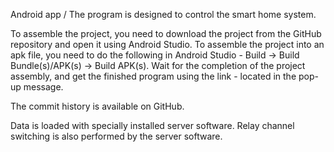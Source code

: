 Android app / The program is designed to control the smart home system.

To assemble the project, you need to download the project from the GitHub repository and open it using Android Studio. 
To assemble the project into an apk file, you need to do the following in Android Studio - Build -> Build Bundle(s)/APK(s) -> Build APK(s).  Wait for the completion of the project assembly, and get the finished program using the link - located in the pop-up message. 

The commit history is available on GitHub.

Data is loaded with specially installed server software. Relay channel switching is also performed by the server software.